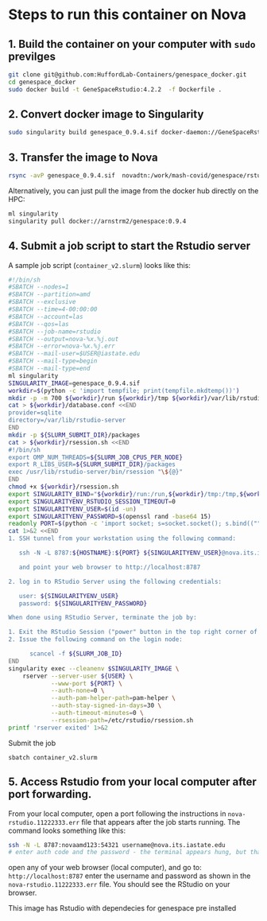 # Steps to run this container on Nova

## 1. Build the container on your computer with `sudo` previlges

```bash
git clone git@github.com:HuffordLab-Containers/genespace_docker.git
cd genespace_docker
sudo docker build -t GeneSpaceRstudio:4.2.2  -f Dockerfile .
```

## 2. Convert docker image to Singularity

```bash
sudo singularity build genespace_0.9.4.sif docker-daemon://GeneSpaceRstudio:4.2.2
```


## 3. Transfer the image to Nova

```bash
rsync -avP genespace_0.9.4.sif  novadtn:/work/mash-covid/genespace/rstudio/
```

Alternatively, you can just pull the image from the docker hub directly on the HPC:

```bash
ml singularity
singularity pull docker://arnstrm2/genespace:0.9.4
```


## 4. Submit a job script to start the Rstudio server

A sample job script (`container_v2.slurm`) looks like this:

```bash
#!/bin/sh
#SBATCH --nodes=1
#SBATCH --partition=amd
#SBATCH --exclusive
#SBATCH --time=4-00:00:00
#SBATCH --account=las
#SBATCH --qos=las
#SBATCH --job-name=rstudio
#SBATCH --output=nova-%x.%j.out
#SBATCH --error=nova-%x.%j.err
#SBATCH --mail-user=$USER@iastate.edu
#SBATCH --mail-type=begin
#SBATCH --mail-type=end
ml singularity
SINGULARITY_IMAGE=genespace_0.9.4.sif
workdir=$(python -c 'import tempfile; print(tempfile.mkdtemp())')
mkdir -p -m 700 ${workdir}/run ${workdir}/tmp ${workdir}/var/lib/rstudio-server
cat > ${workdir}/database.conf <<END
provider=sqlite
directory=/var/lib/rstudio-server
END
mkdir -p ${SLURM_SUBMIT_DIR}/packages
cat > ${workdir}/rsession.sh <<END
#!/bin/sh
export OMP_NUM_THREADS=${SLURM_JOB_CPUS_PER_NODE}
export R_LIBS_USER=${SLURM_SUBMIT_DIR}/packages
exec /usr/lib/rstudio-server/bin/rsession "\${@}"
END
chmod +x ${workdir}/rsession.sh
export SINGULARITY_BIND="${workdir}/run:/run,${workdir}/tmp:/tmp,${workdir}/database.conf:/etc/rstudio/database.conf,${workdir}/rsession.sh:/etc/rstudio/rsession.sh,${workdir}/var/lib/rstudio-server:/var/lib/rstudio-server"
export SINGULARITYENV_RSTUDIO_SESSION_TIMEOUT=0
export SINGULARITYENV_USER=$(id -un)
export SINGULARITYENV_PASSWORD=$(openssl rand -base64 15)
readonly PORT=$(python -c 'import socket; s=socket.socket(); s.bind(("", 0)); print(s.getsockname()[1]); s.close()')
cat 1>&2 <<END
1. SSH tunnel from your workstation using the following command:

   ssh -N -L 8787:${HOSTNAME}:${PORT} ${SINGULARITYENV_USER}@nova.its.iastate.edu

   and point your web browser to http://localhost:8787

2. log in to RStudio Server using the following credentials:

   user: ${SINGULARITYENV_USER}
   password: ${SINGULARITYENV_PASSWORD}

When done using RStudio Server, terminate the job by:

1. Exit the RStudio Session ("power" button in the top right corner of the RStudio window)
2. Issue the following command on the login node:

      scancel -f ${SLURM_JOB_ID}
END
singularity exec --cleanenv $SINGULARITY_IMAGE \
    rserver --server-user ${USER} \
            --www-port ${PORT} \
            --auth-none=0 \
            --auth-pam-helper-path=pam-helper \
            --auth-stay-signed-in-days=30 \
            --auth-timeout-minutes=0 \
            --rsession-path=/etc/rstudio/rsession.sh
printf 'rserver exited' 1>&2
```

Submit the job

```
sbatch container_v2.slurm
```

## 5. Access Rstudio from your local computer after port forwarding.

From your local computer, open a port following the instructions in `nova-rstudio.11222333.err` file that appears after the job starts running.
The command looks something like this:

```bash
ssh -N -L 8787:novaamd123:54321 username@nova.its.iastate.edu
# enter auth code and the password - the terminal appears hung, but that is fine. 
```
open any of your web browser (local computer), and go to: `http://localhost:8787`
enter the username and password as shown in the `nova-rstudio.11222333.err` file. You should see the RStudio on your browser. 

This image has Rstudio with dependecies for genespace pre installed
